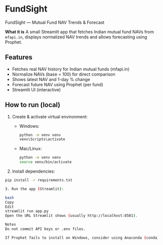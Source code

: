 # FundSight

FundSight — Mutual Fund NAV Trends & Forecast

**What it is**
A small Streamlit app that fetches Indian mutual fund NAVs from `mfapi.in`, displays normalized NAV trends and allows forecasting using Prophet.

## Features
- Fetches real NAV history for Indian mutual funds (mfapi.in)
- Normalize NAVs (base = 100) for direct comparison
- Shows latest NAV and 1-day % change
- Forecast future NAV using Prophet (per fund)
- Streamlit UI (interactive)

## How to run (local)
1. Create & activate virtual environment:
   - Windows:
     ```bash
     python -m venv venv
     venv\Scripts\activate
     ```
   - Mac/Linux:
     ```bash
     python -m venv venv
     source venv/bin/activate
     ```

2. Install dependencies:
```bash
pip install -r requirements.txt

3. Run the app (Streamlit):

bash
Copy
Edit
streamlit run app.py
Open the URL Streamlit shows (usually http://localhost:8501).

Notes
Do not commit API keys or .env files.

If Prophet fails to install on Windows, consider using Anaconda (conda) or ask for help.